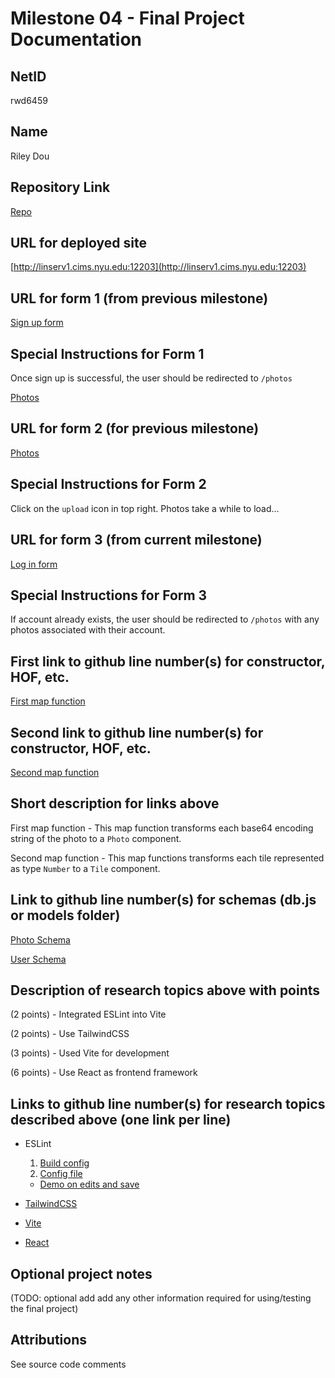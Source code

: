 Milestone 04 - Final Project Documentation
===

NetID
---
rwd6459

Name
---
Riley Dou

Repository Link
---
[Repo](https://github.com/nyu-csci-ua-0467-001-002-fall-2024/final-project-rilieo)

URL for deployed site 
---
[http://linserv1.cims.nyu.edu:12203](http://linserv1.cims.nyu.edu:12203)

URL for form 1 (from previous milestone) 
---
[Sign up form](http://linserv1.cims.nyu.edu:12203/signup)

Special Instructions for Form 1
---
Once sign up is successful, the user should be redirected to `/photos`

[Photos](http://linserv1.cims.nyu.edu:12203/photos)

URL for form 2 (for previous milestone)
---
[Photos](http://linserv1.cims.nyu.edu:12203/photos)

Special Instructions for Form 2
---
Click on the `upload` icon in top right. Photos take a while to load...

URL for form 3 (from current milestone) 
---
[Log in form](http://linserv1.cims.nyu.edu:12203/login)

Special Instructions for Form 3
---
If account already exists, the user should be redirected to `/photos` with any photos associated with their account.

First link to github line number(s) for constructor, HOF, etc.
---
[First map function](https://github.com/nyu-csci-ua-0467-001-002-fall-2024/final-project-rilieo/blob/0b67c1d1ba71a71ad46a3521674fdf3372507a78/app/frontend/src/pages/Photos.jsx#L53)

Second link to github line number(s) for constructor, HOF, etc.
---
[Second map function](https://github.com/nyu-csci-ua-0467-001-002-fall-2024/final-project-rilieo/blob/0b67c1d1ba71a71ad46a3521674fdf3372507a78/app/frontend/src/components/Board.jsx#L68)

Short description for links above
---
First map function - This map function transforms each base64 encoding string of the photo to a `Photo` component.

Second map function - This map functions transforms each tile represented as type `Number` to a `Tile` component.

Link to github line number(s) for schemas (db.js or models folder)
---

[Photo Schema](https://github.com/nyu-csci-ua-0467-001-002-fall-2024/final-project-rilieo/blob/67ddfbfe9f18defbc14f7beec1268bc059a5315d/app/frontend/src/pages/Photos.jsx#L53)

[User Schema](https://github.com/nyu-csci-ua-0467-001-002-fall-2024/final-project-rilieo/blob/67ddfbfe9f18defbc14f7beec1268bc059a5315d/app/frontend/src/components/Board.jsx#L68)

Description of research topics above with points
---

(2 points) - Integrated ESLint into Vite

(2 points) - Use TailwindCSS

(3 points) - Used Vite for development

(6 points) - Use React as frontend framework

Links to github line number(s) for research topics described above (one link per line)
---

- ESLint
    1. [Build config](https://github.com/nyu-csci-ua-0467-001-002-fall-2024/final-project-rilieo/blob/67ddfbfe9f18defbc14f7beec1268bc059a5315d/app/frontend/vite.config.js#L9)
    2. [Config file](https://github.com/nyu-csci-ua-0467-001-002-fall-2024/final-project-rilieo/blob/master/app/frontend/.eslintrc.json)
    - [Demo on edits and save](https://imgur.com/a/ggAjHGi)

- [TailwindCSS](https://github.com/nyu-csci-ua-0467-001-002-fall-2024/final-project-rilieo/blob/master/app/frontend/tailwind.config.js)

- [Vite](https://github.com/nyu-csci-ua-0467-001-002-fall-2024/final-project-rilieo/blob/master/app/frontend/vite.config.js)

- [React](https://github.com/nyu-csci-ua-0467-001-002-fall-2024/final-project-rilieo/blob/master/app/frontend/src/App.jsx)

Optional project notes 
--- 
(TODO: optional add add any other information required for using/testing the final project)

Attributions
--- 
See source code comments